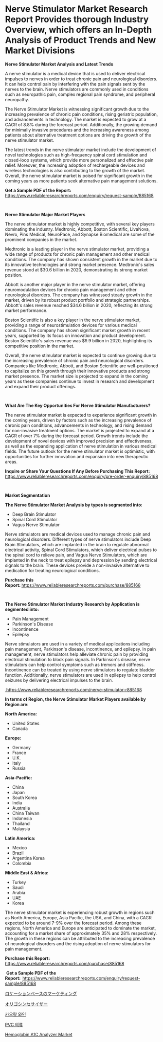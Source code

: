 <p><h1>Nerve Stimulator Market Research Report Provides thorough Industry Overview, which offers an In-Depth Analysis of Product Trends and New Market Divisions</h1></p><p><strong>Nerve Stimulator Market Analysis and Latest Trends</strong></p>
<p><p>A nerve stimulator is a medical device that is used to deliver electrical impulses to nerves in order to treat chronic pain and neurological disorders. It can help control pain by interfering with the pain signals sent by the nerves to the brain. Nerve stimulators are commonly used in conditions such as neuropathic pain, complex regional pain syndrome, and peripheral neuropathy.</p><p>The Nerve Stimulator Market is witnessing significant growth due to the increasing prevalence of chronic pain conditions, rising geriatric population, and advancements in technology. The market is expected to grow at a CAGR of 8.8% during the forecast period. Additionally, the growing demand for minimally invasive procedures and the increasing awareness among patients about alternative treatment options are driving the growth of the nerve stimulator market.</p><p>The latest trends in the nerve stimulator market include the development of novel technologies such as high-frequency spinal cord stimulation and closed-loop systems, which provide more personalized and effective pain relief. Moreover, the increasing adoption of rechargeable devices and wireless technologies is also contributing to the growth of the market. Overall, the nerve stimulator market is poised for significant growth in the coming years as more patients seek alternative pain management solutions.</p></p>
<p><strong>Get a Sample PDF of the Report:&nbsp;</strong> <a href="https://www.reliableresearchreports.com/enquiry/request-sample/885168">https://www.reliableresearchreports.com/enquiry/request-sample/885168</a></p>
<p>&nbsp;</p>
<p><strong>Nerve Stimulator Major Market Players</strong></p>
<p><p>The nerve stimulator market is highly competitive, with several key players dominating the industry. Medtronic, Abbott, Boston Scientific, LivaNova, Nevro, Pins Medical, NeuroPace, and Synapse Biomedical are some of the prominent companies in the market.</p><p>Medtronic is a leading player in the nerve stimulator market, providing a wide range of products for chronic pain management and other medical conditions. The company has shown consistent growth in the market due to its innovative technologies and strong market presence. Medtronic's sales revenue stood at $30.6 billion in 2020, demonstrating its strong market position.</p><p>Abbott is another major player in the nerve stimulator market, offering neuromodulation devices for chronic pain management and other neurological disorders. The company has witnessed steady growth in the market, driven by its robust product portfolio and strategic partnerships. Abbott's sales revenue reached $34.6 billion in 2020, reflecting its strong market performance.</p><p>Boston Scientific is also a key player in the nerve stimulator market, providing a range of neurostimulation devices for various medical conditions. The company has shown significant market growth in recent years, supported by its focus on innovation and product development. Boston Scientific's sales revenue was $9.9 billion in 2020, highlighting its competitive position in the market.</p><p>Overall, the nerve stimulator market is expected to continue growing due to the increasing prevalence of chronic pain and neurological disorders. Companies like Medtronic, Abbott, and Boston Scientific are well-positioned to capitalize on this growth through their innovative products and strong market presence. The market size is projected to expand in the coming years as these companies continue to invest in research and development and expand their product offerings.</p></p>
<p>&nbsp;</p>
<p><strong>What Are The Key Opportunities For Nerve Stimulator Manufacturers?</strong></p>
<p><p>The nerve stimulator market is expected to experience significant growth in the coming years, driven by factors such as the increasing prevalence of chronic pain conditions, advancements in technology, and rising demand for non-invasive treatment options. The market is projected to expand at a CAGR of over 7% during the forecast period. Growth trends include the development of novel devices with improved precision and effectiveness, as well as the expanding application of nerve stimulation in various medical fields. The future outlook for the nerve stimulator market is optimistic, with opportunities for further innovation and expansion into new therapeutic areas.</p></p>
<p><strong>Inquire or Share Your Questions If Any Before Purchasing This Report:</strong> <a href="https://www.reliableresearchreports.com/enquiry/pre-order-enquiry/885168">https://www.reliableresearchreports.com/enquiry/pre-order-enquiry/885168</a></p>
<p>&nbsp;</p>
<p><strong>Market Segmentation</strong></p>
<p><strong>The Nerve Stimulator Market Analysis by types is segmented into:</strong></p>
<p><ul><li>Deep Brain Stimulator</li><li>Spinal Cord Stimulator</li><li>Vagus Nerve Stimulator</li></ul></p>
<p><p>Nerve stimulators are medical devices used to manage chronic pain and neurological disorders. Different types of nerve stimulators include Deep Brain Stimulators, which are implanted in the brain to regulate abnormal electrical activity, Spinal Cord Stimulators, which deliver electrical pulses to the spinal cord to relieve pain, and Vagus Nerve Stimulators, which are implanted in the neck to treat epilepsy and depression by sending electrical signals to the brain. These devices provide a non-invasive alternative to medication for treating neurological conditions.</p></p>
<p><strong>Purchase this Report:&nbsp;</strong><a href="https://www.reliableresearchreports.com/purchase/885168">https://www.reliableresearchreports.com/purchase/885168</a></p>
<p>&nbsp;</p>
<p><strong>The Nerve Stimulator Market Industry Research by Application is segmented into:</strong></p>
<p><ul><li>Pain Management</li><li>Parkinson's Disease</li><li>Incontinence</li><li>Epilepsy</li></ul></p>
<p><p>Nerve stimulators are used in a variety of medical applications including pain management, Parkinson's disease, incontinence, and epilepsy. In pain management, nerve stimulators help alleviate chronic pain by providing electrical stimulation to block pain signals. In Parkinson's disease, nerve stimulators can help control symptoms such as tremors and stiffness. Incontinence can be treated by using nerve stimulators to regulate bladder function. Additionally, nerve stimulators are used in epilepsy to help control seizures by delivering electrical impulses to the brain.</p></p>
<p><a href="https://www.reliableresearchreports.com/nerve-stimulator-r885168">&nbsp;https://www.reliableresearchreports.com/nerve-stimulator-r885168</a></p>
<p><strong>In terms of Region, the Nerve Stimulator Market Players available by Region are:</strong></p>
<p>
    <p> <strong> North America: </strong>
        <ul>
            <li>United States</li>
            <li>Canada</li>
        </ul>
        </p> 
    <p> <strong> Europe: </strong>
        <ul>
            <li>Germany</li>
            <li>France</li>
            <li>U.K.</li>
            <li>Italy</li>
            <li>Russia</li>
        </ul>
        </p> 
    <p> <strong> Asia-Pacific: </strong>
        <ul>
            <li>China</li>
            <li>Japan</li>
            <li>South Korea</li>
            <li>India</li>
            <li>Australia</li>
            <li>China Taiwan</li>
            <li>Indonesia</li>
            <li>Thailand</li>
            <li>Malaysia</li>
        </ul>
        </p> 
    <p> <strong> Latin America: </strong>
        <ul>
            <li>Mexico</li>
            <li>Brazil</li>
            <li>Argentina Korea</li>
            <li>Colombia</li>
        </ul>
        </p> 
    <p> <strong> Middle East & Africa: </strong>
        <ul>
            <li>Turkey</li>
            <li>Saudi</li>
            <li>Arabia</li>
            <li>UAE</li>
            <li>Korea</li>
        </ul>
    </p>
    </p>
<p><p>The nerve stimulator market is experiencing robust growth in regions such as North America, Europe, Asia Pacific, the USA, and China, with a CAGR expected to be around 7-9% over the forecast period. Among these regions, North America and Europe are anticipated to dominate the market, accounting for a market share of approximately 35% and 28% respectively. The growth in these regions can be attributed to the increasing prevalence of neurological disorders and the rising adoption of nerve stimulators for pain management.</p></p>
<p><strong>Purchase this Report: </strong><a href="https://www.reliableresearchreports.com/purchase/885168">https://www.reliableresearchreports.com/purchase/885168</a></p>
<p>&nbsp;<strong>Get a Sample PDF of the Report:&nbsp;&nbsp;</strong><a href="https://www.reliableresearchreports.com/enquiry/request-sample/885168">https://www.reliableresearchreports.com/enquiry/request-sample/885168</a></p>
<p><strong></strong></p>
<p><p><a href="https://medium.com/@raideochran7856/%E5%A0%B4%E6%89%80%E3%81%AB%E5%9F%BA%E3%81%A5%E3%81%84%E3%81%9F%E3%83%9E%E3%83%BC%E3%82%B1%E3%83%86%E3%82%A3%E3%83%B3%E3%82%B0%E3%81%AE%E5%B8%82%E5%A0%B4%E8%A6%8F%E6%A8%A1-cagr-%E3%83%88%E3%83%AC%E3%83%B3%E3%83%89-2024-2030-ac00d80ed25e">ロケーションベースのマーケティング</a></p><p><a href="https://medium.com/@stantonhane1/%E3%82%AA%E3%83%AA%E3%82%B4%E5%90%88%E6%88%90%E8%A3%85%E7%BD%AE%E5%B8%82%E5%A0%B4%E3%81%AE%E8%A6%8F%E6%A8%A1-cagr-%E3%83%88%E3%83%AC%E3%83%B3%E3%83%89-2024-2030-ae43663760a0">オリゴシンセサイザー</a></p><p><a href="https://medium.com/@rogerking2023/%EA%B3%A0%EB%9F%89%EC%A3%BC-%EC%8B%9C%EC%9E%A5-%EC%A0%90%EC%9C%A0%EC%9C%A8-%EB%B3%80%ED%99%94-%EB%B0%8F-%EC%8B%9C%EC%9E%A5-%EC%84%B1%EC%9E%A5-%EB%8F%99%ED%96%A5-2024%EB%85%84-2031%EB%85%84-1d23aa4eb990">카오량 와인</a></p><p><a href="https://medium.com/@johnjames655/pvc-%EC%9D%98%EB%A5%98-%EC%8B%9C%EC%9E%A5-%EA%B7%9C%EB%AA%A8-cagr-%ED%8A%B8%EB%A0%8C%EB%93%9C-2024-2030-2e757cc40091">PVC 의류</a></p><p><a href="https://github.com/myacatherineblakecaczo9vcsw/Market-Research-Report-List-2/blob/main/hemoglobin-a1c-analyzer-market.md">Hemoglobin A1C Analyzer Market</a></p></p>